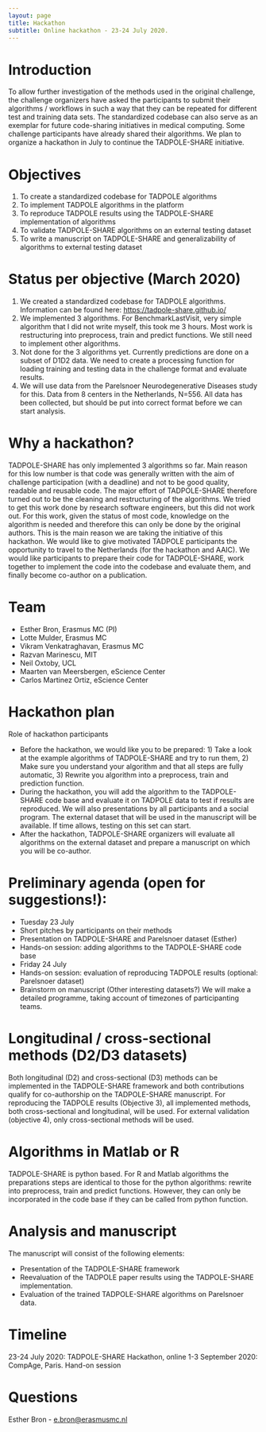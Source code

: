 ```yaml
---
layout: page
title: Hackathon
subtitle: Online hackathon - 23-24 July 2020.
---
```


# Introduction
To allow further investigation of the methods used in the original challenge, the challenge organizers have asked the participants to submit their algorithms / workflows in such a way that they can be repeated for different test and training data sets. The standardized codebase can also serve as an exemplar for future code-sharing initiatives in medical computing. Some challenge participants have already shared their algorithms. We plan to organize a hackathon in July to continue the TADPOLE-SHARE initiative. 

# Objectives
1.	To create a standardized codebase for TADPOLE algorithms
2.	To implement TADPOLE algorithms in the platform
3.	To reproduce TADPOLE results using the TADPOLE-SHARE implementation of algorithms
4.	To validate TADPOLE-SHARE algorithms on an external testing dataset
5.	To write a manuscript on TADPOLE-SHARE and generalizability of algorithms to external testing dataset

# Status per objective (March 2020)
1.	We created a standardized codebase for TADPOLE algorithms. Information can be found here: https://tadpole-share.github.io/
2.	We implemented 3 algorithms. For BenchmarkLastVisit, very simple algorithm that I did not write myself, this took me 3 hours. Most work is restructuring into preprocess, train and predict functions. We still need to implement other algorithms.
3.	Not done for the 3 algorithms yet. Currently predictions are done on a subset of D1D2 data. We need to create a processing function for loading training and testing data in the challenge format and evaluate results. 
4.	We will use data from the Parelsnoer Neurodegenerative Diseases study for this. Data from 8 centers in the Netherlands, N=556. All data has been collected, but should be put into correct format before we can start analysis. 

# Why a hackathon?
TADPOLE-SHARE has only implemented 3 algorithms so far. Main reason for this low number is that code was generally written with the aim of challenge participation (with a deadline) and not to be good quality, readable and reusable code. The major effort of TADPOLE-SHARE therefore turned out to be the cleaning and restructuring of the algorithms. We tried to get this work done by research software engineers, but this did not work out. For this work, given the status of most code, knowledge on the algorithm is needed and therefore this can only be done by the original authors. 
This is the main reason we are taking the initiative of this hackathon. We would like to give motivated TADPOLE participants the opportunity to travel to the Netherlands (for the hackathon and AAIC). We would like participants to prepare their code for TADPOLE-SHARE, work together to implement the code into the codebase and evaluate them, and finally become co-author on a publication. 

# Team 
* Esther Bron, Erasmus MC (PI)
* Lotte Mulder, Erasmus MC
* Vikram Venkatraghavan, Erasmus MC
* Razvan Marinescu, MIT
* Neil Oxtoby, UCL
* Maarten van Meersbergen, eScience Center
* Carlos Martinez Ortiz, eScience Center

# Hackathon plan
Role of hackathon participants
* Before the hackathon, we would like you to be prepared: 1) Take a look at the example algorithms of TADPOLE-SHARE and try to run them, 2) Make sure you understand your algorithm and that all steps are fully automatic, 3) Rewrite you algorithm into a preprocess, train and prediction function.
* During the hackathon, you will add the algorithm to the TADPOLE-SHARE code base and evaluate it on TADPOLE data to test if results are reproduced. We will also presentations by all participants and a social program. The external dataset that will be used in the manuscript will be available. If time allows, testing on this set can start. 
* After the hackathon, TADPOLE-SHARE organizers will evaluate all algorithms on the external dataset and prepare a manuscript on which you will be co-author. 

# Preliminary agenda (open for suggestions!):
*	Tuesday 23 July
 * Short pitches by participants on their methods
 * Presentation on TADPOLE-SHARE and Parelsnoer dataset (Esther)
 *	Hands-on session: adding algorithms to the TADPOLE-SHARE code base
*	Friday 24 July
 *	Hands-on session: evaluation of reproducing TADPOLE results (optional: Parelsnoer dataset)
 *	Brainstorm on manuscript (Other interesting datasets?)
We will make a detailed programme, taking account of timezones of participanting teams.
 
# Longitudinal / cross-sectional methods (D2/D3 datasets)
Both longitudinal (D2) and cross-sectional (D3) methods can be implemented in the TADPOLE-SHARE framework and both contributions qualify for co-authorship on the TADPOLE-SHARE manuscript. For reproducing the TADPOLE results (Objective 3), all implemented methods, both cross-sectional and longitudinal, will be used. For external validation (objective 4), only cross-sectional methods will be used. 

# Algorithms in Matlab or R
TADPOLE-SHARE is python based. For R and Matlab algorithms the preparations steps are identical to those for the python algorithms: rewrite into preprocess, train and predict functions. However, they can only be incorporated in the code base if they can be called from python function. 

# Analysis and manuscript
The manuscript will consist of the following elements:
* Presentation of the TADPOLE-SHARE framework
* Reevaluation of the TADPOLE paper results using the TADPOLE-SHARE implementation.
* Evaluation of the trained TADPOLE-SHARE algorithms on Parelsnoer data. 

# Timeline
23-24 July 2020: 	TADPOLE-SHARE Hackathon, online
1-3 September 2020: 	CompAge, Paris. Hand-on session

# Questions
Esther Bron - e.bron@erasmusmc.nl
